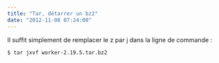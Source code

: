 ```yaml
---
title: "Tar, détarrer un bz2"
date: "2012-11-08 07:24:00"
---
```

Il suffit simplement de remplacer le z par j dans la ligne de commande :


```
$ tar jxvf worker-2.19.5.tar.bz2
```
